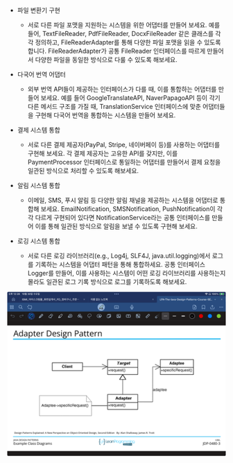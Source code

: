 - 파일 변환기 구현
    - 서로 다른 파일 포맷을 지원하는 시스템을 위한 어댑터를 만들어 보세요. 예를 들어, TextFileReader, PdfFileReader, DocxFileReader 같은 클래스를 각각 정의하고,
      FileReaderAdapter를 통해 다양한 파일 포맷을 읽을 수 있도록 합니다. FileReaderAdapter가 공통 FileReader 인터페이스를 따르게 만들어서 다양한 파일을 동일한 방식으로
      다룰 수 있도록 해보세요.

- 다국어 번역 어댑터
    - 외부 번역 API들이 제공하는 인터페이스가 다를 때, 이를 통합하는 어댑터를 만들어 보세요. 예를 들어 GoogleTranslateAPI, NaverPapagoAPI 등이 각기 다른 메서드 구조를 가질
      때, TranslationService 인터페이스에 맞춘 어댑터들을 구현해 다국어 번역을 통합하는 시스템을 만들어 보세요.

- 결제 시스템 통합
    - 서로 다른 결제 제공자(PayPal, Stripe, 네이버페이 등)를 사용하는 어댑터를 구현해 보세요. 각 결제 제공자는 고유한 API를 갖지만, 이를 PaymentProcessor 인터페이스로 통일하는
      어댑터를 만들어서 결제 요청을 일관된 방식으로 처리할 수 있도록 해보세요.

- 알림 시스템 통합
    - 이메일, SMS, 푸시 알림 등 다양한 알림 채널을 제공하는 시스템을 어댑터로 통합해 보세요. EmailNotification, SMSNotification, PushNotification이 각각 다르게
      구현되어 있다면 NotificationService라는 공통 인터페이스를 만들어 이를 통해 일관된 방식으로 알림을 보낼 수 있도록 구현해 보세요.

- 로깅 시스템 통합
    - 서로 다른 로깅 라이브러리(e.g., Log4j, SLF4J, java.util.logging)에서 로그를 기록하는 시스템을 어댑터 패턴을 통해 통합하세요. 공통 인터페이스 Logger를 만들어, 이를
      사용하는
      시스템이 어떤 로깅 라이브러리를 사용하는지 몰라도 일관된 로그 기록 방식으로 로그를 기록하도록 해보세요.

![](img.png)